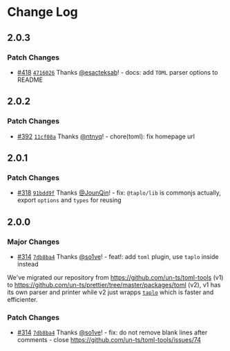# Change Log

## 2.0.3

### Patch Changes

- [#418](https://github.com/un-ts/prettier/pull/418) [`4716026`](https://github.com/un-ts/prettier/commit/4716026ed1599ef96dd27d842740487ed4db1cb8) Thanks [@esacteksab](https://github.com/esacteksab)! - docs: add `TOML` parser options to README

## 2.0.2

### Patch Changes

- [#392](https://github.com/un-ts/prettier/pull/392) [`11cf08a`](https://github.com/un-ts/prettier/commit/11cf08a0c2ee224b9f02efb4e5732a41a5b34506) Thanks [@ntnyq](https://github.com/ntnyq)! - chore(toml): fix homepage url

## 2.0.1

### Patch Changes

- [#318](https://github.com/un-ts/prettier/pull/318) [`91bdd9f`](https://github.com/un-ts/prettier/commit/91bdd9f7c91a9b2527d752b697abcb2ea02c6725) Thanks [@JounQin](https://github.com/JounQin)! - fix: `@taplo/lib` is commonjs actually, export `options` and `types` for reusing

## 2.0.0

### Major Changes

- [#314](https://github.com/un-ts/prettier/pull/314) [`7db8ba4`](https://github.com/un-ts/prettier/commit/7db8ba4c35746cfc9c40e7de8b476902b876390e) Thanks [@so1ve](https://github.com/so1ve)! - feat!: add `toml` plugin, use `taplo` inside instead

We've migrated our repository from https://github.com/un-ts/toml-tools (v1) to https://github.com/un-ts/prettier/tree/master/packages/toml (v2), v1 has its own parser and printer while v2 just wrapps [`taplo`](https://github.com/tamasfe/taplo) which is faster and efficienter.

### Patch Changes

- [#314](https://github.com/un-ts/prettier/pull/314) [`7db8ba4`](https://github.com/un-ts/prettier/commit/7db8ba4c35746cfc9c40e7de8b476902b876390e) Thanks [@so1ve](https://github.com/so1ve)! - fix: do not remove blank lines after comments - close https://github.com/un-ts/toml-tools/issues/74
